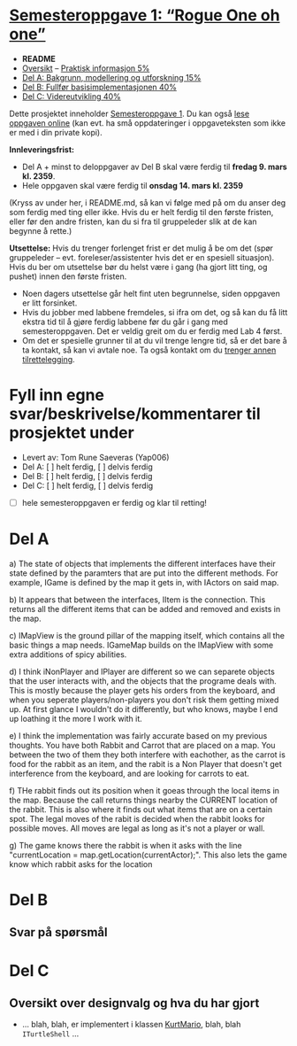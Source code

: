 # [Semesteroppgave 1: “Rogue One oh one”](https://retting.ii.uib.no/inf101.v18.sem1/blob/master/SEM-1.md)


* **README**
* [Oversikt](SEM-1.md) – [Praktisk informasjon 5%](SEM-1.md#praktisk-informasjon)
* [Del A: Bakgrunn, modellering og utforskning 15%](SEM-1_DEL-A.md)
* [Del B: Fullfør basisimplementasjonen 40%](SEM-1_DEL-B.md)
* [Del C: Videreutvikling 40%](SEM-1_DEL-C.md)

Dette prosjektet inneholder [Semesteroppgave 1](SEM-1.md). Du kan også [lese oppgaven online](https://retting.ii.uib.no/inf101.v18.oppgaver/inf101.v18.sem1/blob/master/SEM-1.md) (kan evt. ha små oppdateringer i oppgaveteksten som ikke er med i din private kopi).

**Innleveringsfrist:**
* Del A + minst to deloppgaver av Del B skal være ferdig til **fredag 9. mars kl. 2359**. 
* Hele oppgaven skal være ferdig til **onsdag 14. mars kl. 2359**

(Kryss av under her, i README.md, så kan vi følge med på om du anser deg som ferdig med ting eller ikke. Hvis du er helt ferdig til den første fristen, eller før den andre fristen, kan du si fra til gruppeleder slik at de kan begynne å rette.)

**Utsettelse:** Hvis du trenger forlenget frist er det mulig å be om det (spør gruppeleder – evt. foreleser/assistenter hvis det er en spesiell situasjon). Hvis du ber om utsettelse bør du helst være i gang (ha gjort litt ting, og pushet) innen den første fristen.
   * Noen dagers utsettelse går helt fint uten begrunnelse, siden oppgaven er litt forsinket.
   * Hvis du jobber med labbene fremdeles, si ifra om det, og så kan du få litt ekstra tid til å gjøre ferdig labbene før du går i gang med semesteroppgaven. Det er veldig greit om du er ferdig med Lab 4 først.
   * Om det er spesielle grunner til at du vil trenge lengre tid, så er det bare å ta kontakt, så kan vi avtale noe. Ta også kontakt om du [trenger annen tilrettelegging](http://www.uib.no/student/49241/trenger-du-tilrettelegging-av-ditt-studiel%C3%B8p). 
   

# Fyll inn egne svar/beskrivelse/kommentarer til prosjektet under
* Levert av:   Tom Rune Saeveras (Yap006)
* Del A: [ ] helt ferdig, [ ] delvis ferdig
* Del B: [ ] helt ferdig, [ ] delvis ferdig
* Del C: [ ] helt ferdig, [ ] delvis ferdig
* [ ] hele semesteroppgaven er ferdig og klar til retting!

# Del A
a) The state of objects that implements the different interfaces have their state defined by the paramters that are put into the different methods. For example, IGame is defined by the map it gets in, with IActors on said map.

b)  It appears that between the interfaces, IItem is the connection. This returns all the different items that can be added and removed and exists in the map.    
    
c) IMapView is the ground pillar of the mapping itself, which contains all the basic things a map needs. IGameMap builds on the IMapView with some extra additions of spicy abilities. 

d) I think iNonPlayer and IPlayer are different so we can separete objects that the user interacts with, and the objects that the programe deals with. This is mostly because the player gets his orders from the keyboard, and when you seperate players/non-players you don't risk them getting mixed up. 
At first glance I wouldn't do it differently, but who knows, maybe I end up loathing it the more I work with it. 

e) I think the implementation was fairly accurate based on my previous thoughts. You have both Rabbit and Carrot that are placed on a map. You between the two of them they both interfere with eachother, as the carrot is food for the rabbit as an item, and the rabit is a Non Player that doesn't get interference from the keyboard, and are looking for carrots to eat.

f) THe rabbit finds out its position when it goeas through the local items in the map. Because the call returns things nearby the CURRENT location of the rabbit. This is also where it finds out what items that are on a certain spot. The legal moves of the rabit is decided when the rabbit looks for possible moves. All moves are legal as long as it's not a player or wall.

g) The game knows there the rabbit is when it asks with the line "currentLocation = map.getLocation(currentActor);". This also lets the game know which rabbit asks for the location

# Del B
## Svar på spørsmål


# Del C
## Oversikt over designvalg og hva du har gjort
* ... blah, blah, er implementert i klassen [KurtMario](src/inf101/v18/rogue101/player/KurtMario.java), blah, blah `ITurtleShell` ...
 

